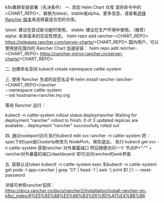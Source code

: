 k8s集群安装部署（先决条件）
一. 添加 Helm Chart 仓库
请将命令中的<CHART_REPO>，替换为latest，stable或alpha。更多信息，请查看[选择 Rancher 版本](https://docs.rancher.cn/docs/rancher2.5/installation/resources/choosing-version/_index)来选择最适合您的仓库。

latest: 建议在尝试新功能时使用。
stable: 建议在生产环境中使用。（推荐）
alpha: 未来版本的实验性预览。
helm repo add rancher-<CHART_REPO> https://releases.rancher.com/server-charts/<CHART_REPO>
国内用户，可以使用放在国内的 Rancher Chart 加速安装：
helm repo add rancher-<CHART_REPO> https://rancher-mirror.rancher.cn/server-charts/<CHART_REPO>

二. 创建命名空间
kubectl create namespace cattle-system

三. 使用 Rancher 生成的自签名证书
helm install rancher rancher-<CHART_REPO>/rancher \
 --namespace cattle-system \
 --set hostname=rancher.my.org

等待 Rancher 运行：

kubectl -n cattle-system rollout status deploy/rancher
Waiting for deployment "rancher" rollout to finish: 0 of 3 updated replicas are available...
deployment "rancher" successfully rolled out

四. 通过nodeport访问
执行kubectl edit svc rancher -n cattle-system
把：spec下的type由ClusterIp修改为 NodePort，保存退出，
执行 kubectl get svc -n cattle-system 获取rancher 对外暴露端口
然后随便访问一个 节点IP+":"" + rancher对外暴露的端口/dashboard/ 即可访问rancher的web界面

五. 获取认证token
kubectl -n cattle-system exec $(kubectl -n cattle-system get pods -l app=rancher | grep '1/1' | head -1 | awk '{ print $1 }') -- reset-password

详情可参照rancher官网：https://docs.rancher.cn/docs/rancher2/installation/install-rancher-on-k8s/_index/#%E5%85%88%E5%86%B3%E6%9D%A1%E4%BB%B6